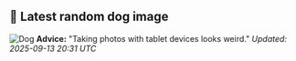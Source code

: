 ## 🐶 Latest random dog image
![Dog](https://images.dog.ceo/breeds/otterhound/n02091635_4325.jpg)
**Advice:** "Taking photos with tablet devices looks weird."
*Updated: 2025-09-13 20:31 UTC*
